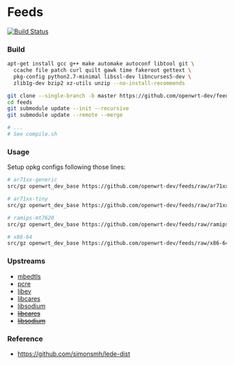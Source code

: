 # Feeds

[![Build Status](https://travis-ci.org/openwrt-dev/feeds.svg?branch=master)](https://travis-ci.org/openwrt-dev/feeds)

### Build

```bash
apt-get install gcc g++ make automake autoconf libtool git \
  ccache file patch curl quilt gawk time fakeroot gettext \
  pkg-config python2.7-minimal libssl-dev libncurses5-dev \
  zlib1g-dev bzip2 xz-utils unzip --no-install-recommends

git clone --single-branch -b master https://github.com/openwrt-dev/feeds.git
cd feeds
git submodule update --init --recursive
git submodule update --remote --merge

# ...
# See compile.sh
```

### Usage

Setup opkg configs following those lines:

```bash
# ar71xx-generic
src/gz openwrt_dev_base https://github.com/openwrt-dev/feeds/raw/ar71xx-generic/base

# ar71xx-tiny
src/gz openwrt_dev_base https://github.com/openwrt-dev/feeds/raw/ar71xx-tiny/base

# ramips-mt7620
src/gz openwrt_dev_base https://github.com/openwrt-dev/feeds/raw/ramips-mt7620/base

# x86-64
src/gz openwrt_dev_base https://github.com/openwrt-dev/feeds/raw/x86-64/base
```

### Upstreams

- [mbedtls](https://github.com/shadowsocks/openwrt-feeds/tree/master/base/mbedtls)
- [pcre](https://github.com/shadowsocks/openwrt-feeds/tree/master/packages/pcre)
- [libev](https://github.com/shadowsocks/openwrt-feeds/tree/master/packages/libev)
- [libcares](https://github.com/shadowsocks/openwrt-feeds/tree/master/packages/libcares)
- [libsodium](https://github.com/shadowsocks/openwrt-feeds/tree/master/packages/libsodium)
- ~~[libcares](https://github.com/openwrt/packages/tree/master/libs/c-ares)~~
- ~~[libsodium](https://github.com/openwrt/packages/tree/master/libs/libsodium)~~

### Reference

- https://github.com/simonsmh/lede-dist
